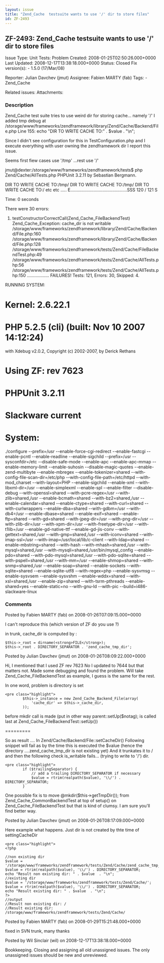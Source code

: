 ```yaml
---
layout: issue
title: "Zend_Cache  testsuite wants to use '/' dir to store files"
id: ZF-2493
---
```


ZF-2493: Zend\_Cache testsuite wants to use '/' dir to store files
------------------------------------------------------------------

 Issue Type: Unit Tests: Problem Created: 2008-01-25T02:50:26.000+0000 Last Updated: 2008-12-17T13:38:18.000+0000 Status: Closed Fix version(s): - 1.5.0 (17/Mar/08)
 
 Reporter:  Julian Davchev (jmut)  Assignee:  Fabien MARTY (fab)  Tags: - Zend\_Cache
 
 Related issues: 
 Attachments: 
### Description

Zend\_Cache test suite tries to use weird dir for storing cache... namely '/' I added tmp debug at /storage/www/frameworks/zendframework/library/Zend/Cache/Backend/File.php Line 155: echo "DIR TO WRITE CACHE TO:" . $value . "\\n";

Since I didn't see configuration for this in TestConfiguration.php and I execute everything with user owning the zendframework dir I report this issue.

Seems first fiew cases use '/tmp' ...rest use '/'

jmut@<a>dexter:/storage/www/frameworks/zendframework/tests</a>$ php Zend/Cache/AllTests.php PHPUnit 3.2.11 by Sebastian Bergmann.

DIR TO WRITE CACHE <a>TO:/tmp/</a> DIR TO WRITE CACHE <a>TO:/tmp/</a> DIR TO WRITE CACHE TO:/ etc etc ..... E..............................................SSS 120 / 121 S

Time: 0 seconds

There were 30 errors:

1) testConstructorCorrectCall(Zend\_Cache\_FileBackendTest) Zend\_Cache\_Exception: cache\_dir is not writable /storage/www/frameworks/zendframework/library/Zend/Cache/Backend/File.php:160 /storage/www/frameworks/zendframework/library/Zend/Cache/Backend/File.php:128 /storage/www/frameworks/zendframework/tests/Zend/Cache/FileBackendTest.php:49 /storage/www/frameworks/zendframework/tests/Zend/Cache/AllTests.php:56 /storage/www/frameworks/zendframework/tests/Zend/Cache/AllTests.php:150 .................. FAILURES! Tests: 121, Errors: 30, Skipped: 4.

RUNNING SYSTEM:

Kernel: 2.6.22.1
================

PHP 5.2.5 (cli) (built: Nov 10 2007 14:12:24)
=============================================

with Xdebug v2.0.2, Copyright (c) 2002-2007, by Derick Rethans

Using ZF: rev 7623
==================

PHPUnit 3.2.11
==============

Slackware current
=================

System:
=======

./configure --prefix=/usr --enable-force-cgi-redirect --enable-fastcgi --enable-pcntl --enable-readline --enable-sigchild --prefix=/usr --sysconfdir=/etc --disable-safe-mode --enable-apc --enable-apc-mmap --enable-memory-limit --enable-suhosin --disable-magic-quotes --enable-zend-multibyte --enable-mbregex --enable-tokenizer=shared --with-config-file-scan-dir=/etc/php --with-config-file-path=/etc/httpd --with-mod\_charset --with-layout=PHP --enable-sigchild --enable-xml --with-libxml-dir=/usr --enable-simplexml --enable-spl --enable-filter --disable-debug --with-openssl=shared --with-pcre-regex=/usr --with-zlib=shared,/usr --enable-bcmath=shared --with-bz2=shared,/usr --enable-calendar=shared --enable-ctype=shared --with-curl=shared --with-curlwrappers --enable-dba=shared --with-gdbm=/usr --with-db4=/usr --enable-dbase=shared --enable-exif=shared --enable-ftp=shared --with-gd=shared --with-jpeg-dir=/usr --with-png-dir=/usr --with-zlib-dir=/usr --with-xpm-dir=/usr --with-freetype-dir=/usr --with-t1lib=/usr --enable-gd-native-ttf --enable-gd-jis-conv --with-gettext=shared,/usr --with-gmp=shared,/usr --with-iconv=shared --with-imap-ssl=/usr --with-imap=/usr/local/lib/c-client --with-ldap=shared --enable-mbstring=shared --with-hash --with-mhash=shared,/usr --with-mysql=shared,/usr --with-mysqli=shared,/usr/bin/mysql\_config --enable-pdo=shared --with-pdo-mysql=shared,/usr --with-pdo-sqlite=shared --with-pspell=shared,/usr --with-mm=/usr --enable-shmop=shared --with-snmp=shared,/usr --enable-soap=shared --enable-sockets --with-sqlite=shared --enable-sqlite-utf8 --with-regex=php --enable-sysvmsg --enable-sysvsem --enable-sysvshm --enable-wddx=shared --with-xsl=shared,/usr --enable-zip=shared --with-tsrm-pthreads --enable-shared=yes --enable-static=no --with-gnu-ld --with-pic --build=i486-slackware-linux

 

 

### Comments

Posted by Fabien MARTY (fab) on 2008-01-26T07:09:15.000+0000

I can't reproduce this (which version of ZF do you use ?)

in trunk, cache\_dir is computed by :

    $this->_root = dirname(<strong>FILE</strong>);
    $this->_root . DIRECTORY_SEPARATOR . 'zend_cache_tmp_dir';

 

 

Posted by Julian Davchev (jmut) on 2008-01-26T08:09:22.000+0000

Hi, I mentioned that I used ZF rev 7623 No I updated to 7644 but that matters not. Made some debugging and found the problem. Will take Zend\_Cache\_FileBackendTest as example, I guess is the same for the rest.

In one word, problem is directory is set

 
    <pre class="highlight">
            $this->_instance = new Zend_Cache_Backend_File(array(
                'cache_dir' => $this->_cache_dir,
            ));  


before mkdir call is made (put in other way parent::setUp($notag); is called last at Zend\_Cache\_FileBackendTest::setUp())

=========

So as result .... In Zend/Cache/Backend/File::setCacheDir() Following snippet will fail as by the time this is executed the $value (hence the directory ....zend\_cache\_tmp\_dir is not existing yet) And it trunkates it to / and then the following check is\_writable fails... (trying to write to '/') dir.

 
    <pre class="highlight">
            if ($trailingSeparator) {
                // add a trailing DIRECTORY_SEPARATOR if necessary
                $value = rtrim(realpath($value), '\\/') . DIRECTORY_SEPARATOR;
            }


One possible fix is to move @mkdir($this->getTmpDir()); from Zend\_Cache\_CommonBackendTest at top of setup() on Zend\_Cache\_FileBackendTest but that is kind of clumsy. I am sure you'll find better way.

 

 

Posted by Julian Davchev (jmut) on 2008-01-26T08:17:09.000+0000

Here example what happens. Just dir is not created by thte time of settingCacheDir

 
    <pre class="highlight">
    <?php
    
    //non existing dir
    $value = '/storage/www/frameworks/zendframework/tests/Zend/Cache/zend_cache_tmp_dir/';
    $value = rtrim(realpath($value), '\\/') . DIRECTORY_SEPARATOR;
    echo "Result non existing dir: " . $value  . "\n";
    //existing dir
    $value = '/storage/www/frameworks/zendframework/tests/Zend/Cache/';
    $value = rtrim(realpath($value), '\\/') . DIRECTORY_SEPARATOR;
    echo "Result existing dir: " . $value  . "\n";
    ?>
    //output
    //Result non existing dir: /
    //Result existing dir: /storage/www/frameworks/zendframework/tests/Zend/Cache/
    


 

 

Posted by Fabien MARTY (fab) on 2008-01-29T15:21:48.000+0000

fixed in SVN trunk, many thanks

 

 

Posted by Wil Sinclair (wil) on 2008-12-17T13:38:18.000+0000

Bookkeeping. Closing and assigning all old unassigned issues. The only unassigned issues should be new and unreviewed.

 

 